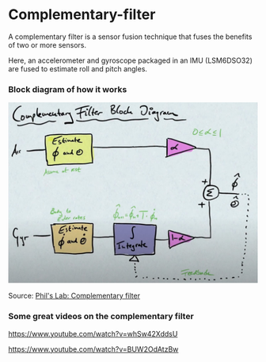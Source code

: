# Complementary-filter

A complementary filter is a sensor fusion technique that fuses the benefits of two or more sensors.

Here, an accelerometer and gyroscope packaged in an IMU (LSM6DSO32) are fused to estimate roll and pitch angles.

### Block diagram of how it works

<img src="https://github.com/robosam2003/complementary-filter/blob/main/resources/complementaryFilterBlockDiagram.jpg">

Source: [Phil's Lab: Complementary filter](https://www.youtube.com/watch?v=BUW2OdAtzBw)

### Some great videos on the complementary filter
https://www.youtube.com/watch?v=whSw42XddsU

https://www.youtube.com/watch?v=BUW2OdAtzBw

